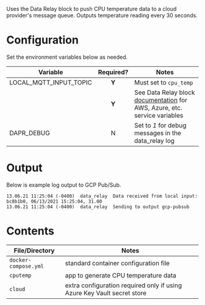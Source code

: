Uses the Data Relay block to push CPU temperature data to a cloud provider's message queue. Outputs temperature reading every 30 seconds.

# Configuration
Set the environment variables below as needed.

| Variable | Required? | Notes |
| -------- | :-------: | ----- |
| LOCAL_MQTT_INPUT_TOPIC | **Y** | Must set to `cpu_temp` |
|  | **Y** | See Data Relay block [documentation](https://stupefied-johnson-ee1062.netlify.app/docs/message-queues) for AWS, Azure, etc. service variables |
| DAPR_DEBUG | N | Set to _1_ for debug messages in the data_relay log |


# Output
Below is example log output to GCP Pub/Sub.

```
13.06.21 11:25:04 (-0400)  data_relay  Data received from local input: bc8b1b0, 06/13/2021 15:25:04, 31.00
13.06.21 11:25:04 (-0400)  data_relay  Sending to output gcp-pubsub
```

# Contents

| File/Directory | Notes |
| -------------- | ----- |
| `docker-compose.yml` | standard container configuration file |
| `cputemp` | app to generate CPU temperature data |
| `cloud`| extra configuration required only if using Azure Key Vault secret store |


